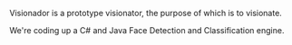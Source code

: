 Visionador is a prototype visionator, the purpose of which is to visionate.

We're coding up a C# and Java Face Detection and Classification engine.